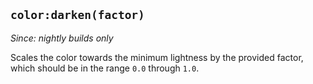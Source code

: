 ## `color:darken(factor)`

*Since: nightly builds only*

Scales the color towards the minimum lightness by the provided
factor, which should be in the range `0.0` through `1.0`.


